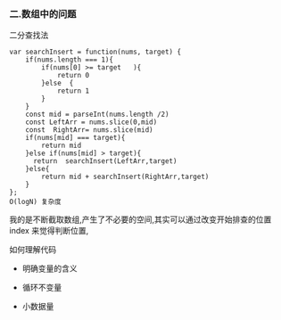 ### 二.数组中的问题

二分查找法

```
var searchInsert = function(nums, target) {
    if(nums.length === 1){
        if(nums[0] >= target   ){
            return 0
        }else  {
            return 1
        }
    }
    const mid = parseInt(nums.length /2)
    const LeftArr = nums.slice(0,mid)
    const  RightArr= nums.slice(mid)
    if(nums[mid] === target){
        return mid
    }else if(nums[mid] > target){
      return  searchInsert(LeftArr,target)
    }else{
        return mid + searchInsert(RightArr,target)
    }
};
O(logN) 复杂度
```

我的是不断截取数组,产生了不必要的空间,其实可以通过改变开始排查的位置 index 来觉得判断位置,

如何理解代码

* 明确变量的含义

* 循环不变量

* 小数据量

  